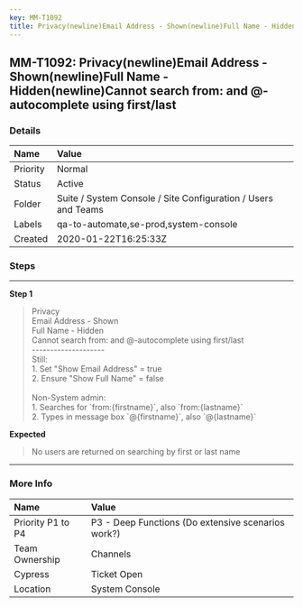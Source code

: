 ```yaml
---
key: MM-T1092
title: Privacy(newline)Email Address - Shown(newline)Full Name - Hidden(newline)Cannot search from: and @-autocomplete using first/last
---
```


## MM-T1092: Privacy(newline)Email Address - Shown(newline)Full Name - Hidden(newline)Cannot search from: and @-autocomplete using first/last

### Details

| Name     | Value                                                         |
| :------- | :------------------------------------------------------------ |
| Priority | Normal                                                        |
| Status   | Active                                                        |
| Folder   | Suite / System Console / Site Configuration / Users and Teams |
| Labels   | qa-to-automate,se-prod,system-console                         |
| Created  | 2020-01-22T16:25:33Z                                          |

### Steps

<hr/>

**Step 1**

> <article>Privacy<br />Email Address - Shown<br />Full Name - Hidden<br />Cannot search from: and @-autocomplete using first/last<br />--------------------<br />Still:<br />1. Set &quot;Show Email Address&quot; = true<br />2. Ensure &quot;Show Full Name&quot; = false<br /><br />Non-System admin:<br />1. Searches for `from:{firstname}`, also `from:{lastname}`<br />2. Types in message box `@{firstname}`, also `@{lastname}`</article>

**Expected**

> <article>No users are returned on searching by first or last name</article>

<hr/>

### More Info

| Name              | Value                                              |
| :---------------- | :------------------------------------------------- |
| Priority P1 to P4 | P3 - Deep Functions (Do extensive scenarios work?) |
| Team Ownership    | Channels                                           |
| Cypress           | Ticket Open                                        |
| Location          | System Console                                     |
